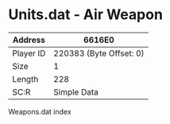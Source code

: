 #  Units.dat - Air Weapon
Address   | 6616E0
----------|-------------
Player ID | 220383 (Byte Offset: 0)
Size 	  | 1
Length 	  | 228
SC:R      | Simple Data

Weapons.dat index

